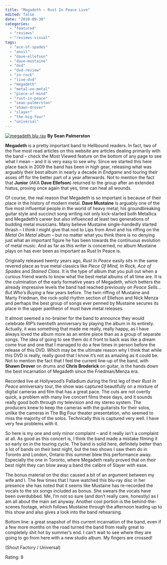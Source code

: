 ```yaml
---
title: "Megadeth – Rust In Peace Live"
edited: false
date: "2010-09-30"
categories:
  - "featured"
  - "reviews"
  - "reviews-visual"
tags:
  - "ace-of-spades"
  - "anvil"
  - "dave-ellefson"
  - "dave-mustaine"
  - "dvd"
  - "dvd-review"
  - "in-rock"
  - "live-dvd"
  - "megadeth"
  - "metal-on-metal"
  - "piece-of-mind"
  - "rust-in-peace"
  - "sean-palmerston"
  - "shawn-drover"
  - "slayer"
  - "the-big-four"
  - "universal"
---
```


[![](http://www.hellbound.ca/wp-content/uploads/2010/09/megadeth-blu-ray-211x300.jpg "megadeth blu ray")](http://www.hellbound.ca/wp-content/uploads/2010/09/megadeth-blu-ray.jpg) **By Sean Palmerston**

**Megadeth** is a pretty important band to Hellbound readers. In fact, two of the five most read articles on this website are articles dealing primarily with the band – check the Most Viewed feature on the bottom of any page to see what I mean – and it is very easy to see why. Since we started this here place back in 2009 the band has been in high gear, releasing what was arguably their best album in nearly a decade in _Endgame_ and touring their asses off for the better part of a year afterwards. Not to mention the fact that **Junior** (AKA **Dave Ellefson**) returned to the group after an extended hiatus, proving once again that yes, time can heal all wounds.

Of course, the real reason that Megadeth is so important is because of their place in the history of modern metal. **Dave Mustaine** is arguably one of the five most influential people in the world of heavy metal; his groundbreaking guitar style and succinct song writing not only kick-started both Metallica and Megadeth’s career but also influenced at least two generations of budding metal musicians. Many believe Mustaine single-handedly started thrash – I think I might give that nod to Lips from Anvil and his riffing on the _Metal On Metal_ album – but no matter what you think there is no denying just what an important figure he has been towards the continuous evolution of metal music. And as far as this writer is concerned, no album Mustaine plays on has ever been as important as Rust In Peace is.

Originally released twenty years ago, _Rust In Peace_ easily sits in the same revered place as true metal classics like _Piece Of Mind, In Rock, Ace of Spades_ and _Stained Class_. It is the type of album that you pull out when a curious friend wants to know what the best metal albums of all time are. It is the culmination of the early formative years of Megadeth, which betters the already impressive levels the band had reached previously on _Peace Sells... But_ _Who’s Buying_ a few years before. The twin riffing of Mustaine and Marty Friedman, the rock-solid rhythm section of Ellefson and Nick Menza and perhaps the best group of songs ever penned by Mustaine secures its place in the upper pantheon of must have metal releases.

It almost seemed a no-brainer for the band to announce they would celebrate _RIP_’s twentieth anniversary by playing the album in its entirety. Actually, it was something that made me really, really happy, as I have always loved the album more as an entire piece than as a group of separate songs. The idea of going to see them do it front to back was like a dream come true and one that I managed to do a few times in person before the release of this DVD. Which may be the ultimate reason why I think that while this DVD is really, really good that I know it’s not as amazing as it could be. Not to mention the fact that I feel the current line-up of the band, with **Shawn Drover** on drums and **Chris Broderick** on guitar, is the hands down the best incarnation of Megadeth since the Friedman/Menza era.

Recorded live at Hollywood’s Palladium during the first leg of their _Rust In Peace_ anniversary tour, the show was captured beautifully on a mixture of digital cameras and film that has a great pace. The cuts are not overtly quick, a problem with many live concert films these days, and it sounds really good both through my television and my stereo system. The producers knew to keep the cameras with the guitarists for their solos, unlike the cameras in The Big Four theater presentation, who seemed to miss the majority of the solos. Technically this is captured very well. I have very few problems with it.

So here is my one and only minor complaint – and it really isn’t a complaint at all. As good as this concert is, I think the band made a mistake filming it so early on in the touring cycle. The band is solid here, definitely better than a lot of bands on their best night, but the two shows I saw them do in Toronto and London, Ontario this summer blew this performance away. Especially the one in Toronto, where Megadeth really proved that on their best night they can blow away a band the calibre of Slayer with ease.

The bonus material on the disc caused a bit of an argument between my wife and I. The few times that I have watched this blu-ray disc in her presence she has noted that it seems like Mustaine has re-recorded the vocals to the six songs included as bonus. She swears the vocals have been overdubbed. Me, I’m not so sure (and don’t really care, honestly) as I am all about the main set anyway. Another cool portion is the behind-the-scenes footage, which follows Mustaine through the afternoon leading up to this show and also gives a look into the band rehearsing.

Bottom line: a great snapshot of this current incarnation of the band, even if a few more months on the road turned the band from really great to completely shit hot by summer’s end. I can’t wait to see where they are going to go from here with a new studio album. My fingers are crossed!

(Shout Factory / Universal)

Rating: 8
